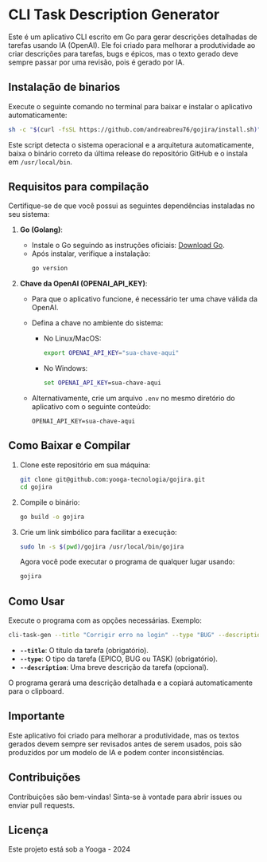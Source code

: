 # CLI Task Description Generator

Este é um aplicativo CLI escrito em Go para gerar descrições detalhadas de tarefas usando IA (OpenAI). Ele foi criado para melhorar a produtividade ao criar descrições para tarefas, bugs e épicos, mas o texto gerado deve sempre passar por uma revisão, pois é gerado por IA.

## Instalação de binarios

Execute o seguinte comando no terminal para baixar e instalar o aplicativo automaticamente:

```bash
sh -c "$(curl -fsSL https://github.com/andreabreu76/gojira/install.sh)"
```

Este script detecta o sistema operacional e a arquitetura automaticamente, baixa o binário correto da última release do repositório GitHub e o instala em `/usr/local/bin`.

## Requisitos para compilação

Certifique-se de que você possui as seguintes dependências instaladas no seu sistema:

1. **Go (Golang)**:
   - Instale o Go seguindo as instruções oficiais: [Download Go](https://go.dev/dl/).
   - Após instalar, verifique a instalação:
     ```bash
     go version
     ```

2. **Chave da OpenAI (OPENAI_API_KEY)**:
   - Para que o aplicativo funcione, é necessário ter uma chave válida da OpenAI.
   - Defina a chave no ambiente do sistema:
     - No Linux/MacOS:
       ```bash
       export OPENAI_API_KEY="sua-chave-aqui"
       ```
     - No Windows:
       ```cmd
       set OPENAI_API_KEY=sua-chave-aqui
       ```

   - Alternativamente, crie um arquivo `.env` no mesmo diretório do aplicativo com o seguinte conteúdo:
     ```
     OPENAI_API_KEY=sua-chave-aqui
     ```

## Como Baixar e Compilar

1. Clone este repositório em sua máquina:
   ```bash
   git clone git@github.com:yooga-tecnologia/gojira.git
   cd gojira
   ```

2. Compile o binário:
   ```bash
   go build -o gojira
   ```

3. Crie um link simbólico para facilitar a execução:
   ```bash
   sudo ln -s $(pwd)/gojira /usr/local/bin/gojira
   ```

   Agora você pode executar o programa de qualquer lugar usando:
   ```bash
   gojira
   ```

## Como Usar

Execute o programa com as opções necessárias. Exemplo:

```bash
cli-task-gen --title "Corrigir erro no login" --type "BUG" --description "Usuários não conseguem acessar o sistema"
```

- **`--title`**: O título da tarefa (obrigatório).
- **`--type`**: O tipo da tarefa (EPICO, BUG ou TASK) (obrigatório).
- **`--description`**: Uma breve descrição da tarefa (opcional).

O programa gerará uma descrição detalhada e a copiará automaticamente para o clipboard.

## Importante

Este aplicativo foi criado para melhorar a produtividade, mas os textos gerados devem sempre ser revisados antes de serem usados, pois são produzidos por um modelo de IA e podem conter inconsistências.

## Contribuições

Contribuições são bem-vindas! Sinta-se à vontade para abrir issues ou enviar pull requests.

## Licença

Este projeto está sob a Yooga - 2024
